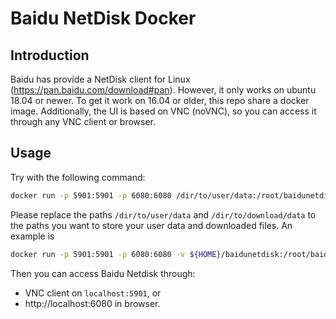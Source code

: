 # Baidu NetDisk Docker

## Introduction
Baidu has provide a NetDisk client for Linux (https://pan.baidu.com/download#pan). However, it only works on ubuntu 18.04 or newer. To get it work on 16.04 or older, this repo share a docker image. Additionally, the UI is based on VNC (noVNC), so you can access it through any VNC client or browser.

## Usage

Try with the following command:
```bash
docker run -p 5901:5901 -p 6080:6080 /dir/to/user/data:/root/baidunetdisk -v /dir/to/download/data:/root/baidunetdiskdownload dawnos/baidunetdisk
```

Please replace the paths `/dir/to/user/data` and `/dir/to/download/data` to the paths you want to store your user data and downloaded files. An example is
```bash
docker run -p 5901:5901 -p 6080:6080 -v ${HOME}/baidunetdisk:/root/baidunetdisk -v ${HOME}/baidunetdiskdownload:/root/baidunetdiskdownload dawnos/baidunetdisk
```

Then you can access Baidu Netdisk through:
- VNC client on `localhost:5901`, or
- http://localhost:6080 in browser.
